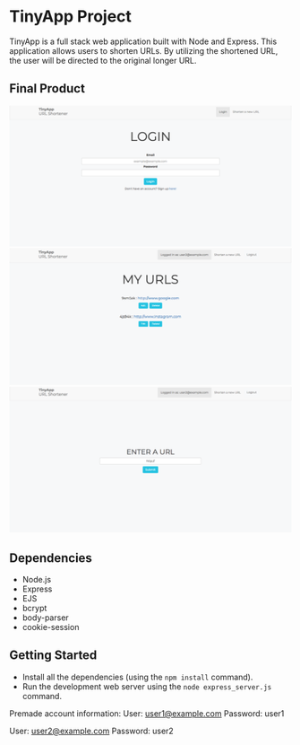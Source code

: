 # TinyApp Project
TinyApp is a full stack web application built with Node and Express. This application allows users to shorten URLs. By utilizing the shortened URL, the user will be directed to the original longer URL.

## Final Product

!['Screenshot of Login Page'](https://github.com/leeivana/tiny-app/blob/master/docs/tinyapp-login.png?raw=true)
!['Screenshot of Main Page'](https://github.com/leeivana/tiny-app/blob/master/docs/tinyapp-main.png?raw=true)
!['Screenshot of URL Shortening Page'](https://github.com/leeivana/tiny-app/blob/master/docs/tinyapp-new-url.png?raw=true)

## Dependencies

- Node.js
- Express
- EJS
- bcrypt
- body-parser
- cookie-session

## Getting Started

- Install all the dependencies (using the `npm install` command).
- Run the development web server using the `node express_server.js` command.

Premade account information:
User: user1@example.com
Password: user1

User: user2@example.com
Password: user2
